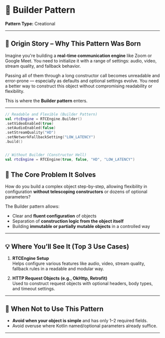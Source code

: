 # 🧩 Builder Pattern

**Pattern Type:** Creational

---

## 📖 Origin Story – Why This Pattern Was Born

Imagine you're building a **real-time communication engine** like Zoom or Google Meet. You need to initialize it with a range of settings: audio, video, stream quality, and fallback behavior.

Passing all of them through a long constructor call becomes unreadable and error-prone — especially as defaults and optional settings evolve. You need a better way to construct this object without compromising readability or flexibility.

This is where the **Builder pattern** enters.

---
``` Kotlin
// Readable and Flexible (Builder Pattern)
val rtcEngine = RTCEngine.Builder()
.setVideoEnabled(true)
.setAudioEnabled(false)
.setStreamQuality("HD")
.setNetworkFallbackSetting("LOW_LATENCY")
.build()


// Without Builder (Constructor Hell)
val rtcEngine = RTCEngine(true, false, "HD", "LOW_LATENCY")
```

## 🎯 The Core Problem It Solves

How do you build a complex object step-by-step, allowing flexibility in configuration **without telescoping constructors** or dozens of optional parameters?

The Builder pattern allows:
- Clear and **fluent configuration** of objects
- Separation of **construction logic from the object itself**
- Building **immutable or partially mutable objects** in a controlled way

---

## 💡 Where You’ll See It (Top 3 Use Cases)

1. **RTCEngine Setup**  
   Helps configure various features like audio, video, stream quality, fallback rules in a readable and modular way.

2. **HTTP Request Objects (e.g., OkHttp, Retrofit)**  
   Used to construct request objects with optional headers, body types, and timeout settings.

---

## 🚫 When Not to Use This Pattern

- **Avoid when your object is simple** and has only 1–2 required fields.
- Avoid overuse where Kotlin named/optional parameters already suffice.

---
